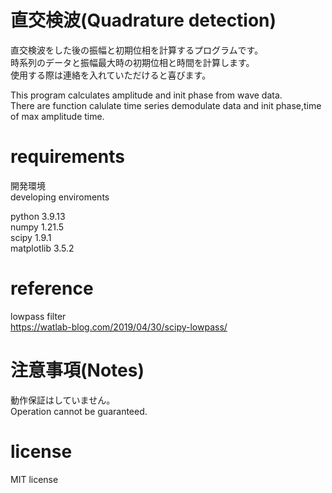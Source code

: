 # 直交検波(Quadrature detection)
直交検波をした後の振幅と初期位相を計算するプログラムです。  
時系列のデータと振幅最大時の初期位相と時間を計算します。  
使用する際は連絡を入れていただけると喜びます。  

This program calculates amplitude and init phase from wave data.  
There are function calulate time series demodulate data and init phase,time of max amplitude time.  

# requirements
開発環境  
developing enviroments  

python 3.9.13  
numpy  1.21.5  
scipy 1.9.1  
matplotlib 3.5.2  

# reference  
lowpass filter  
https://watlab-blog.com/2019/04/30/scipy-lowpass/

# 注意事項(Notes)  
動作保証はしていません。  
Operation cannot be guaranteed.  

# license  
MIT license  
